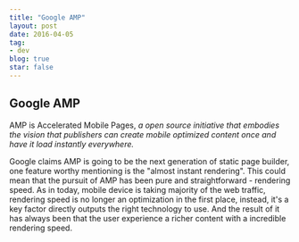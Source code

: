 ```yaml
---
title: "Google AMP"
layout: post
date: 2016-04-05
tag:
- dev
blog: true
star: false
---
```


## Google AMP

AMP is Accelerated Mobile Pages, *a open source initiative that embodies the vision that publishers can create mobile optimized content once and have it load instantly everywhere.*

Google claims AMP is going to be the next generation of static page builder, one feature worthy mentioning is the "almost instant rendering". This could mean that the pursuit of AMP has been pure and straightforward - rendering speed. As in today, mobile device is taking majority of the web traffic, rendering speed is no longer an optimization in the first place, instead, it's a key factor directly outputs the right technology to use. And the result of it has always been that the user
experience a richer content with a incredible rendering speed.

